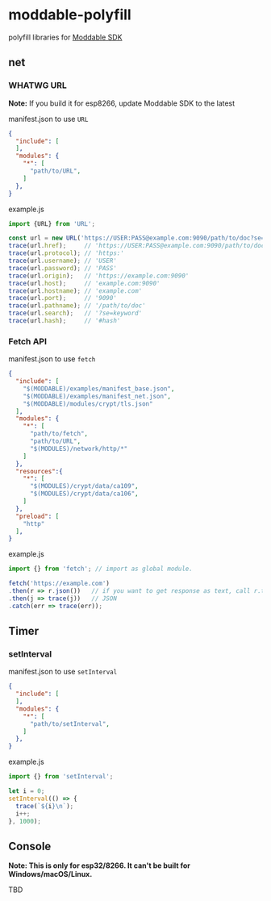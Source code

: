 # moddable-polyfill
polyfill libraries for [Moddable SDK](https://github.com/Moddable-OpenSource/moddable)

## net
### WHATWG URL

**Note:** If you build it for esp8266, update Moddable SDK to the latest

manifest.json to use `URL`
```json
{
  "include": [
  ],
  "modules": {
    "*": [
      "path/to/URL",
    ]
  },
}

```

example.js
```js
import {URL} from 'URL';

const url = new URL('https://USER:PASS@example.com:9090/path/to/doc?se=keyword#hash');
trace(url.href);     // 'https://USER:PASS@example.com:9090/path/to/doc?se=keyword#hash'
trace(url.protocol); // 'https:'
trace(url.username); // 'USER'
trace(url.password); // 'PASS'
trace(url.origin);   // 'https://example.com:9090'
trace(url.host);     // 'example.com:9090'
trace(url.hostname); // 'example.com'
trace(url.port);     // '9090'
trace(url.pathname); // '/path/to/doc'
trace(url.search);   // '?se=keyword'
trace(url.hash);     // '#hash'
```

### Fetch API

manifest.json to use `fetch`
```json
{
  "include": [
    "$(MODDABLE)/examples/manifest_base.json",
    "$(MODDABLE)/examples/manifest_net.json",
    "$(MODDABLE)/modules/crypt/tls.json"
  ],
  "modules": {
    "*": [
      "path/to/fetch",
      "path/to/URL",
      "$(MODULES)/network/http/*"
    ]
  },
  "resources":{
    "*": [
      "$(MODULES)/crypt/data/ca109",
      "$(MODULES)/crypt/data/ca106",
    ]
  },
  "preload": [
    "http"
  ],
}
```

example.js
```js
import {} from 'fetch'; // import as global module.

fetch('https://example.com')
.then(r => r.json())   // if you want to get response as text, call r.text()
.then(j => trace(j))   // JSON
.catch(err => trace(err));
```

## Timer
### setInterval

manifest.json to use `setInterval`
```json
{
  "include": [
  ],
  "modules": {
    "*": [
      "path/to/setInterval",
    ]
  },
}

```

example.js
```js
import {} from 'setInterval';

let i = 0;
setInterval(() => {
  trace(`${i}\n`);
  i++;
}, 1000);

```

## Console
**Note: This is only for esp32/8266. It can't be built for Windows/macOS/Linux.**

TBD

